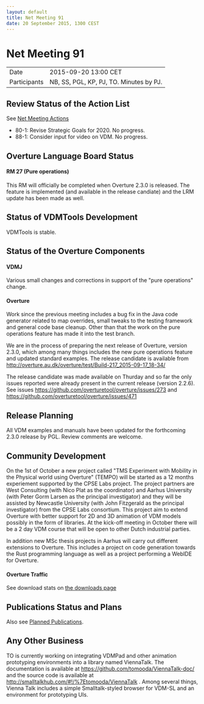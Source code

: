 ```yaml
---
layout: default
title: Net Meeting 91
date: 20 September 2015, 1300 CEST
---
```


<script src="https://code.jquery.com/jquery-1.11.1.min.js">
</script>
<script src="/javascripts/edit.js"></script>
<script>setEditButonNm();</script>

# Net Meeting 91

|||
|---|---|
| Date | 2015-09-20 13:00 CET |
| Participants | NB, SS, PGL, KP, PJ, TO.  Minutes by PJ. |


## Review Status of the Action List

See [Net Meeting Actions](https://github.com/overturetool/overturetool.github.io/issues?q=is%3Aopen+is%3Aissue+label%3A%22action+net-meeting%22)

* 80-1: Revise Strategic Goals for 2020. No progress.
* 88-1: Consider input for video on VDM. No progress.

## Overture Language Board Status

#### RM 27 (Pure operations)

This RM will officially be completed when Overture 2.3.0 is released. The feature is implemented (and available in the release candiate) and the LRM update has been made as well.


## Status of VDMTools Development

VDMTools is stable.

##  Status of the Overture Components

#### VDMJ

Various small changes and corrections in support of the "pure operations" change.

#### Overture

Work since the previous meeting includes a bug fix in the Java code generator related to map overrides, small tweaks to the testing framework and general code base cleanup. Other than that the work on the pure operations feature has made it into the test branch.

We are in the process of preparing the next release of Overture, version 2.3.0, which among many things includes the new pure operations feature and updated standard examples. The release candidate is available from http://overture.au.dk/overture/test/Build-217_2015-09-17_18-34/

The release candidate was made available on Thurday and so far the only issues reported were already present in the current release (version 2.2.6). See issues https://github.com/overturetool/overture/issues/273 and https://github.com/overturetool/overture/issues/471 

##  Release Planning

All VDM examples and manuals have been updated for the forthcoming 2.3.0 release by PGL. Review comments are welcome.


##  Community Development

On the 1st of October a new project called "TMS Experiment with Mobility in the Physical world using Overture" (TEMPO) will be started as a 12 months experiement supported by the CPSE Labs project. The project partners are West Consulting (with Nico Plat as the coordinator) and Aarhus University (with Peter Gorm Larsen as the principal investigator) and they will be assisted by Newcastle University (with John Fitzgerald as the principal investigator) from the CPSE Labs consortium. This project aim to extend Overture with better support for 2D and 3D animation of VDM models possibly in the form of libraries. At the kick-off meeting in October there will be a 2 day VDM course that will be open to other Dutch industrial parties.

In addition new MSc thesis projects in Aarhus will carry out different extensions to Overture. This includes a project on code generation towards the Rust programming language as well as a project performing a WebIDE for Overture.

#### Overture Traffic

See download stats on [the downloads page](http://overturetool.org/download/)

##  Publications Status and Plans

Also see [Planned Publications](http://overturetool.org/publications/PlannedPublications.html).

##  Any Other Business

TO is currently working on integrating VDMPad and other animation prototyping environments into a library named ViennaTalk. The documentation is available at https://github.com/tomooda/ViennaTalk-doc/ and the source code is available at http://smalltalkhub.com/#!/%7Etomooda/ViennaTalk  . Among several things, Vienna Talk includes a simple Smalltalk-styled browser for VDM-SL and an environment for prototyping UIs.

<div id="edit_page_div"></div>
